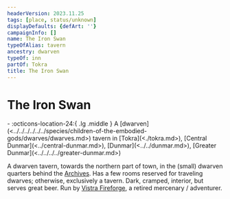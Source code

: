 ```yaml
---
headerVersion: 2023.11.25
tags: [place, status/unknown]
displayDefaults: {defArt: ''}
campaignInfo: []
name: The Iron Swan
typeOfAlias: tavern
ancestry: dwarven
typeOf: inn
partOf: Tokra
title: The Iron Swan
---
```


# The Iron Swan
<div class="grid cards ext-narrow-margin ext-one-column" markdown>
-    :octicons-location-24:{ .lg .middle } A [dwarven](<../../../../../../species/children-of-the-embodied-gods/dwarves/dwarves.md>) tavern in [Tokra](<./tokra.md>), [Central Dunmar](<../central-dunmar.md>), [Dunmar](<../../dunmar.md>), [Greater Dunmar](<../../../../greater-dunmar.md>)  
</div>


A dwarven tavern, towards the northern part of town, in the (small) dwarven quarters behind the [Archives](<./archives.md>). Has a few rooms reserved for traveling dwarves; otherwise, exclusively a tavern. Dark, cramped, interior, but serves great beer. Run by [Vistra Fireforge](<../../../../../../people/dwarves/vistra-fireforge.md>), a retired mercenary / adventurer. 

